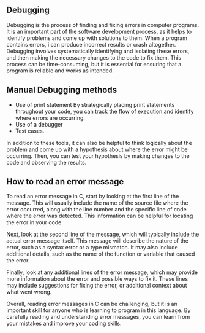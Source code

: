 ## Debugging
Debugging is the process of finding and fixing errors in computer programs. It is an important part of the software development process, as it helps to identify problems and come up with solutions to them. When a program contains errors, i 
can produce incorrect results or crash altogether. Debugging involves systematically identifying and isolating these errors, and then making the necessary changes to the code to fix them. This process can be time-consuming, but it is essential for ensuring that a program is reliable and works as intended.

## Manual Debugging methods
- Use of print statement
  By strategically placing print statements throughout your code, you can track   the flow of execution and identify where errors are occurring.
- Use of a debugger
- Test cases. 

In addition to these tools, it can also be helpful to think logically about the problem and come up with a hypothesis about where the error might be occurring. Then, you can test your hypothesis by making changes to the code and observing the results.

## How to read an error message
To read an error message in C, start by looking at the first line of the message. This will usually include the name of the source file where the error occurred, along with the line number and the specific line of code where the error was detected. This information can be helpful for locating the error in your code.

Next, look at the second line of the message, which will typically include the actual error message itself. This message will describe the nature of the error, such as a syntax error or a type mismatch. It may also include additional details, such as the name of the function or variable that caused the error.

Finally, look at any additional lines of the error message, which may provide more information about the error and possible ways to fix it. These lines may include suggestions for fixing the error, or additional context about what went wrong.

Overall, reading error messages in C can be challenging, but it is an important skill for anyone who is learning to program in this language. By carefully reading and understanding error messages, you can learn from your mistakes and improve your coding skills.
